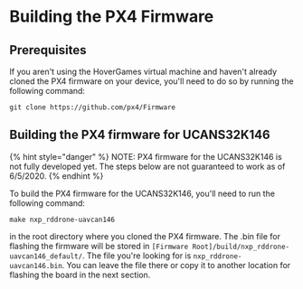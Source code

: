 # Building the PX4 Firmware

## Prerequisites

If you aren't using the HoverGames virtual machine and haven't already cloned the PX4 firmware on your device, you'll need to do so by running the following command:

```text
git clone https://github.com/px4/Firmware
```

## Building the PX4 firmware for UCANS32K146

{% hint style="danger" %}
NOTE: PX4 firmware for the UCANS32K146 is not fully developed yet. The steps below are not guaranteed to work as of 6/5/2020.
{% endhint %}

To build the PX4 firmware for the UCANS32K146, you'll need to run the following command:

```text
make nxp_rddrone-uavcan146
```

in the root directory where you cloned the PX4 firmware. The .bin file for flashing the firmware will be stored in `[Firmware Root]/build/nxp_rddrone-uavcan146_default/`. The file you're looking for is `nxp_rddrone-uavcan146.bin`. You can leave the file there or copy it to another location for flashing the board in the next section.

